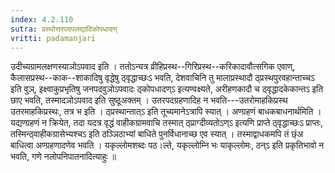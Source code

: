 ```yaml
---
index: 4.2.110
sutra: प्रस्थोत्तरपदपलद्यादिकोपधादण्
vritti: padamanjari
---
```


 उदीच्यग्रामलक्षणस्याञोऽपवाद इति । ततोऽन्यत्र व्रीहिप्रस्थ--गिरिप्रस्थ--करिकादावौत्सगिक एवाण्, कैलासप्रस्थ--काक--शाकादिषु वृद्धेषु ठ्वृद्धाच्छःऽ भवति, देशवाचिनि तु मालाप्रस्थादौ ठ्प्रस्थपुरवहान्ताच्चऽ इति वुञ्, इक्ष्वाकुप्रभृतिषु जनपदवुञोऽपवादः ठ्कोपधादण्ऽ इत्यण्वक्ष्यते, अरीहणकादौ च ठ्वृद्धादकेकान्तऽ इति छाए भवति, तस्मादञोऽपवाद इति सुष्ठूअक्तम् । उतरपदग्रहणादिह न भवति---उतरोमाहकिप्रस्थ उतरमाहकिप्रस्थः, तत्र भ इति । ठ्प्रस्थान्तात्ऽ इति तूच्यमानेऽत्रापि स्यात् । अण्ग्रहणं बाधकबाधनार्थमिति । यद्यण्ग्रहणं न क्रियेत, तदा यदत्र वृद्धं वाहीकग्रामवाचि तस्मात् ठ्प्राग्दीव्यतोऽण्ऽ इत्यणि प्राप्ते ठ्वृद्धाच्छःऽ प्राप्तः, तस्मिन्ठ्वाहीकग्रासेभ्यश्चऽ इति ठञ्ञिठाभ्यां बाधिते पुनर्विधानाच्छ एव स्यात् । तस्माद्वाधकमपि तं छ्ंअ बाधित्वा अण्ग्रहणादणेव भवति ।  यकृल्लोमशब्दः पठ।ल्ते, यकृल्लोम्नि भः याकृल्लोमः, ठन्ऽ इति प्रकृतिभावो न भवति, गणे नलोपनिपातनादित्याहुः ॥
